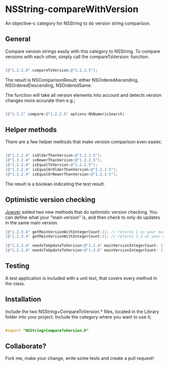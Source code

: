 NSString-compareWithVersion
===========================

An objective-c category for NSString to do version string comparison.

## General

Compare version strings easily with this category to NSString. To compare versions with each other, simply call the compareToVersion: function.

```objective-c

[@"1.2.2.4" compareToVersion:@"1.2.2.5"];
```

The result is NSComparisonResult; either NSOrderedAscending, NSOrderedDescending, NSOrderedSame.

The function will take all version elements into account and detects version changes more accurate then e.g.;

```objective-c

[@"1.2.2" compare:@"1.2.2.5" options:NSNumericSearch]
```

## Helper methods

There are a few helper methods that make version comparison even easier;

```objective-c

[@"1.2.2.4" isOlderThanVersion:@"1.2.2.5"];
[@"1.2.2.4" isNewerThanVersion:@"1.2.2.5"];
[@"1.2.2.4" isEqualToVersion:@"1.2.2.5"];
[@"1.2.2.4" isEqualOrOlderThanVersion:@"1.2.2.5"];
[@"1.2.2.4" isEqualOrNewerThanVersion:@"1.2.2.5"];
```

The result is a boolean indicating the test result.

## Optimistic version checking

[Jowyer](https://github.com/Jowyer) added two new methods that do optimistic version checking. You can define what your "main version" is, and then check to only do updates in the same main version.

```objective-c
[@"1.2.3.4" getMainVersionWithIntegerCount:1]; // returns 1 as your main version
[@"1.2.3.4" getMainVersionWithIntegerCount:2]; // returns 1.2 as your main version

[@"1.2.3.4" needsToUpdateToVersion:@"1.2.4" mainVersionIntegerCount: 2]; // returns YES, as the main version (1.2) is the same
[@"1.2.3.4" needsToUpdateToVersion:@"1.3.6" mainVersionIntegerCount: 2]; // returns NO, as the main version (1.2) is not the same as 1.3

```

## Testing

A test application is included with a unit test, that covers every method in the class.

## Installation

Include the two NSString+CompareToVersion.* files, located in the Library folder into your project. Include the category where you want to use it;

```objective-c

#import "NSString+CompareToVersion.h"
```

## Collaborate?

Fork me, make your change, write some tests and create a pull request!
